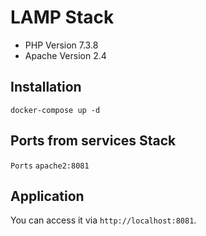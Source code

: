 # LAMP Stack

* PHP Version 7.3.8
* Apache Version 2.4

## Installation

```shell 
docker-compose up -d
```

## Ports from services Stack

`Ports`
`apache2:8081`

## Application

You can access it via `http://localhost:8081`.

